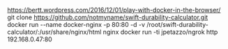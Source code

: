 https://bertt.wordpress.com/2016/12/01/play-with-docker-in-the-browser/
git clone https://github.com/notmyname/swift-durability-calculator.git
docker run --name docker-nginx -p 80:80 -d -v /root/swift-durability-calculator/:/usr/share/nginx/html nginx
docker run -ti jpetazzo/ngrok http 192.168.0.47:80
